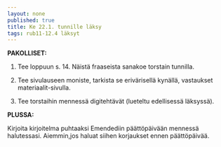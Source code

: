 ```yaml
---
layout: none
published: true
title: Ke 22.1. tunnille läksy
tags: rub11-12.4 läksyt
---
```

**PAKOLLISET:**

1. Tee loppuun s. 14. Näistä fraaseista sanakoe torstain tunnilla.

2. Tee sivulauseen moniste, tarkista se erivärisellä kynällä, vastaukset materiaalit-sivulla.

3. Tee torstaihin mennessä digitehtävät (lueteltu edellisessä läksyssä).

**PLUSSA:**

Kirjoita kirjoitelma puhtaaksi Emendediin päättöpäivään mennessä halutessasi. Aiemmin,jos haluat siihen korjaukset ennen päättöpäivää.


